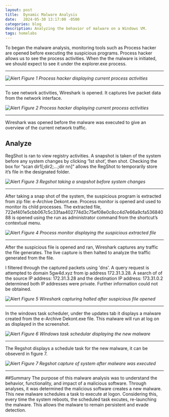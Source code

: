```yaml
---
layout: post
title:  Dynamic Malware Analysis
date:   2024-05-30 13:17:00 -0500
categories: blog 
description: Analyzing the behavior of malware on a Windows VM.
tags: homelabs 
---
```



To began the malware analysis, monitoring tools such as Process hacker are opened before executing the suspicious programs. Process hacker allows us to see the process activities. When the the malware is initiated, we should expect to see it under the explorer.exe process.

---
![Alert](/assets/img/dyn/1.png)
_Figure 1 Process hacker displaying current process activities_  

---

To see network activities, Wireshark is opened. It captures live packet data from the network interface.


![Alert](/assets/img/dyn/2.png)
_Figure 2 Process hacker displaying current process activities_  

---



Wireshark  was opened before the malware was executed to give an overview of the current network traffic.

## Analyze

RegShot is ran to view registry activities. A snapshot is taken of the system before any system changes by clicking ‘1st shot’, then shot. Checking the box for “scan dir1[;dir2;...;dir nn]” allows the RegShot to temporarily store it’s file in the designated folder.

![Alert](/assets/img/dyn/4.png)
_Figure 3 Regshot taking a snapshot before system changes_  

---

After taking a snap shot of the system, the suspicious program is extracted from zip file:  e-Archive Dekont.exe. Process monitor is opened and used to monitor its child processes. The extracted file, 722ef401e5cbb067c5c33faa402774d3c75ef08e0c8cc4d7e66a9cfa53684088 is opened using the run as administrator command from the shortcut’s contextual menu. 

![Alert](/assets/img/dyn/5.png)
_Figure 4 Process monitor displaying the suspicious extracted file_  

---


After the suspicious file is opened and ran, Wireshark captures any traffic the file generates. The live capture is then halted to analyze the traffic generated from the file.

I filtered through the captured packets using 'dns'. A query request is attempted to domain 5gw4d.xyz from ip address 172.31.3.28. A search of of the source IP address: 172.31.3.28 and the destination IP address: 173.31.0.2 determined both IP addresses were private. Further information could not be obtained.

![Alert](/assets/img/dyn/6.png)
_Figure 5 Wireshark capturing halted after suspicious file opened_  

---

In the windows task scheduler, under the updates tab it displays a malware created from the e-Archive Dekont.exe file. This malware will run at log on as displayed in the screenshot.

![Alert](/assets/img/dyn/7.png)
_Figure 6 Windows task schedular displaying the new malware_  

---


The Regshot displays a schedule task for the new malware, it can be obseverd in figure 7.

![Alert](/assets/img/dyn/8.png)
_Figure 7 Regshot capture of system after malware was executed_  

---

##Summary
The purpose of this malware analysis was to understand the behavior, functionality, and impact of a malicious software. Through analyses, it was determined the malicious software creates a new malware. This new malware schedules a task to execute at logon. Considering this, every time the system reboots, the scheduled task excutes, re-launching the malware. This allows the malware to remain persistent and evade detection.


